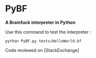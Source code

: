 # PyBF
**A Brainfuck interpreter in Python**

Use this command to test the interpreter :

    python PyBF.py tests/HelloWorld.bf
    
Code reviewed on [StackExchange]

[1]: http://codereview.stackexchange.com/questions/125611/bf-interpreter-in-python-that-uses-recursion-to-handle-loops
